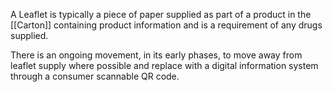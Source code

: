 A Leaflet is typically a piece of paper supplied as part of a product in the [[Carton]] containing product information and is a requirement of any drugs supplied.

There is an ongoing movement, in its early phases, to move away from leaflet supply where possible and replace with a digital information system through a consumer scannable QR code.
